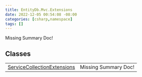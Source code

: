 ```yaml
---
title: EntityDb.Mvc.Extensions
date: 2022-12-05 00:54:08 -08:00
categories: [csharp,namespace]
tags: []
---
```


Missing Summary Doc!
## Classes
<table><tr><td><a href='/posts/csharp.member.entitydb.mvc.extensions.servicecollectionextensions/'>ServiceCollectionExtensions</a></td><td>Missing Summary Doc!</td></tr></table>
